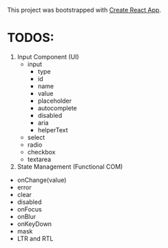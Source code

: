 This project was bootstrapped with [Create React App](https://github.com/facebook/create-react-app).

# TODOS:

1. Input Component (UI)
   - input
     - type
     - id
     - name
     - value
     - placeholder
     - autocomplete
     - disabled
     - aria
     - helperText
   - select
   - radio
   - checkbox
   - textarea
2. State Management (Functional COM)

- onChange(value)
- error
- clear
- disabled
- onFocus
- onBlur
- onKeyDown
- mask
- LTR and RTL
